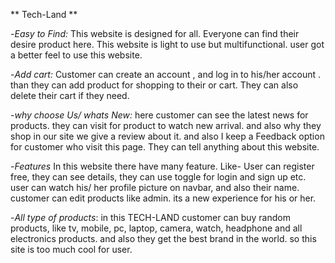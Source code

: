 ** Tech-Land **

-*Easy to Find:* This website is designed for all. Everyone can find their desire product here. This website is light to use but multifunctional. user got a better feel to use this website.

-*Add cart:* Customer can create an account , and log in to his/her account . than they can add product for shopping to their or cart. They can also delete their cart if they need. 

-*why choose Us/ whats New:* here customer can see the latest news for products. they can visit for product to watch new arrival. and also why they shop in our site we give a review about it. and also  I keep a Feedback option for customer who visit this page. They can tell anything about this website. 

-*Features* In this website there have many feature. Like- User can register free, they can see details, they can use toggle for login and sign up etc. user can watch his/ her profile picture on navbar, and also their name. customer can edit products like admin. its a new experience for his or her.

-*All type of products*: in this TECH-LAND customer can buy random products, like tv, mobile, pc, laptop, camera, watch, headphone and all electronics products. and also they get the best brand in the world. so this site is too much cool for user. 